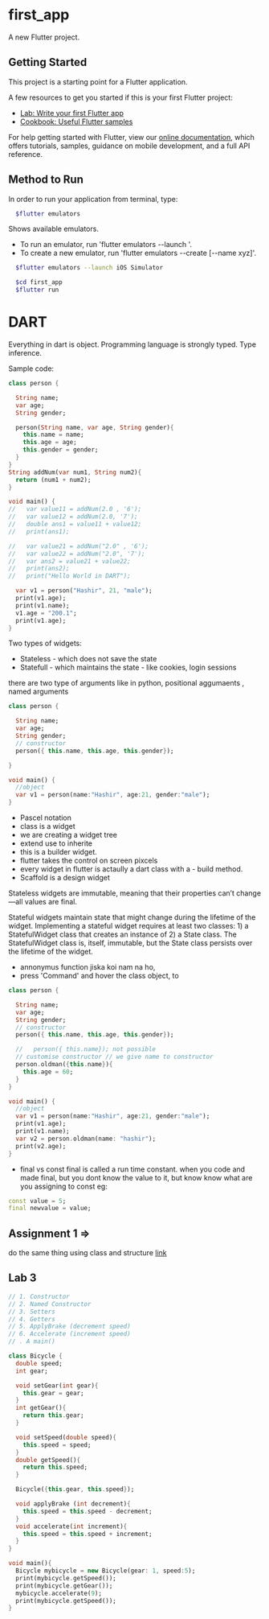 # first_app

A new Flutter project.

## Getting Started

This project is a starting point for a Flutter application.

A few resources to get you started if this is your first Flutter project:

- [Lab: Write your first Flutter app](https://flutter.dev/docs/get-started/codelab)
- [Cookbook: Useful Flutter samples](https://flutter.dev/docs/cookbook)

For help getting started with Flutter, view our
[online documentation](https://flutter.dev/docs), which offers tutorials,
samples, guidance on mobile development, and a full API reference.

## Method to Run

In order to run your application from terminal, type:

```bash
  $flutter emulators
```

Shows available emulators.

- To run an emulator, run 'flutter emulators --launch <emulator id>'.
- To create a new emulator, run 'flutter emulators --create [--name xyz]'.

```bash
  $flutter emulators --launch iOS Simulator
```

```bash
  $cd first_app
  $flutter run
```

# DART

Everything in dart is object. Programming language is strongly typed.
Type inference.

Sample code:

```dart
class person {

  String name;
  var age;
  String gender;

  person(String name, var age, String gender){
    this.name = name;
    this.age = age;
    this.gender = gender;
  }
}
String addNum(var num1, String num2){
  return (num1 + num2);
}

void main() {
//   var value11 = addNum(2.0 , '6');
//   var value12 = addNum(2.0, '7');
//   double ans1 = value11 + value12;
//   print(ans1);

//   var value21 = addNum("2.0" , '6');
//   var value22 = addNum("2.0", '7');
//   var ans2 = value21 + value22;
//   print(ans2);
//   print("Hello World in DART");

  var v1 = person("Hashir", 21, "male");
  print(v1.age);
  print(v1.name);
  v1.age = "200.1";
  print(v1.age);
}
```

Two types of widgets:

- Stateless - which does not save the state
- Statefull - which maintains the state - like cookies, login sessions

there are two type of arguments like in python,
positional aggumaents , named arguments

```dart
class person {

  String name;
  var age;
  String gender;
  // constructor
  person({ this.name, this.age, this.gender});

}

void main() {
  //object
  var v1 = person(name:"Hashir", age:21, gender:"male");
}
```

- Pascel notation
- class is a widget
- we are creating a widget tree
- extend use to inherite
- this is a builder widget.
- flutter takes the control on screen pixcels
- every widget in flutter is actaully a dart class with a - build method.
- Scaffold is a design widget

Stateless widgets are immutable, meaning that their properties can’t change—all values are final.

Stateful widgets maintain state that might change during the lifetime of the widget. Implementing a stateful widget requires at least two classes: 1) a StatefulWidget class that creates an instance of 2) a State class. The StatefulWidget class is, itself, immutable, but the State class persists over the lifetime of the widget.

- annonymus function jiska koi nam na ho,
- press 'Command' and hover the class object, to

```dart
class person {

  String name;
  var age;
  String gender;
  // constructor
  person({ this.name, this.age, this.gender});

  //   person({ this.name}); not possible
  // customise constructor // we give name to constructor
  person.oldman({this.name}){
    this.age = 60;
  }
}

void main() {
  //object
  var v1 = person(name:"Hashir", age:21, gender:"male");
  print(v1.age);
  print(v1.name);
  var v2 = person.oldman(name: "hashir");
  print(v2.age);
}
```

- final vs const
  final is called a run time constant. when you code and made final, but you dont know the value to it,
  but know know what are you assigning to const eg:

```dart
const value = 5;
final newvalue = value;

```

## Assignment 1 =>

do the same thing using class and structure [link](https://github.com/hashirshoaeb/flutter-tales/tree/Assignment-1)

## Lab 3

```dart
// 1. Constructor
// 2. Named Constructor
// 3. Setters
// 4. Getters
// 5. ApplyBrake (decrement speed)
// 6. Accelerate (increment speed)
// . A main()

class Bicycle {
  double speed;
  int gear;

  void setGear(int gear){
    this.gear = gear;
  }
  int getGear(){
    return this.gear;
  }

  void setSpeed(double speed){
    this.speed = speed;
  }
  double getSpeed(){
    return this.speed;
  }

  Bicycle({this.gear, this.speed});

  void applyBrake (int decrement){
    this.speed = this.speed - decrement;
  }
  void accelerate(int increment){
    this.speed = this.speed + increment;
  }
}

void main(){
  Bicycle mybicycle = new Bicycle(gear: 1, speed:5);
  print(mybicycle.getSpeed());
  print(mybicycle.getGear());
  mybicycle.accelerate(9);
  print(mybicycle.getSpeed());
}
```
